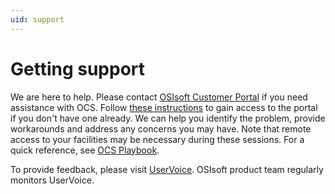 ```yaml
---
uid: support
---
```


# Getting support

We are here to help. Please contact [OSIsoft Customer Portal](https://my.osisoft.com/)
if you need assistance with OCS. Follow [these instructions](https://explore.osisoft.com/myosisoft-customer-portal/how-to-get-a-login) to gain access to the portal if you don't have one already. 
We can help you identify the problem, provide workarounds and address any concerns you may have. 
Note that remote access to your facilities may be necessary during these sessions. 
For a quick reference, see [OCS Playbook](https://customers.osisoft.com/s/knowledgearticle?knowledgeArticleUrl=Playbook-OSIsoft-Cloud-Services). 

To provide feedback, please visit [UserVoice](https://feedback.osisoft.com/forums/597811-osisoft-cloud-services). 
OSIsoft product team regularly monitors UserVoice. 
